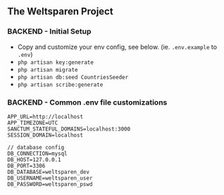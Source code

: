 ## The Weltsparen Project

### BACKEND - Initial Setup

- Copy and customize your env config, see below. (ie. `.env.example` to `.env`)
- `php artisan key:generate`
- `php artisan migrate`
- `php artisan db:seed CountriesSeeder`
- `php artisan scribe:generate`

### BACKEND - Common .env file customizations

```
APP_URL=http://localhost
APP_TIMEZONE=UTC
SANCTUM_STATEFUL_DOMAINS=localhost:3000
SESSION_DOMAIN=localhost

// database config
DB_CONNECTION=mysql
DB_HOST=127.0.0.1
DB_PORT=3306
DB_DATABASE=weltsparen_dev
DB_USERNAME=weltsparen_user
DB_PASSWORD=weltsparen_pswd
```
